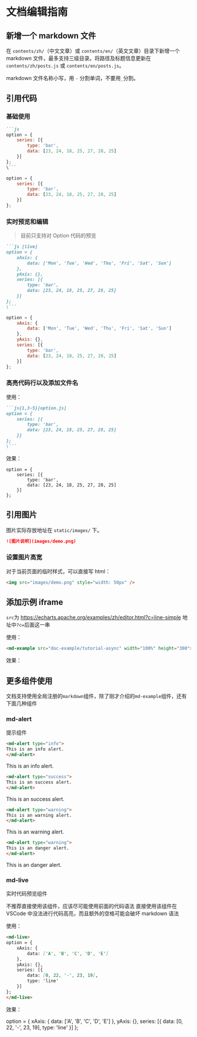 # 文档编辑指南

## 新增一个 markdown 文件

在 `contents/zh/`（中文文章）或 `contents/en/`（英文文章）目录下新增一个 markdown 文件，最多支持三级目录。将路径及标题信息更新在 `contents/zh/posts.js` 或 `contents/en/posts.js`。

markdown 文件名称小写，用 `-` 分割单词，不要用`_`分割。

## 引用代码

### 基础使用

```markdown
```js
option = {
    series: [{
        type: 'bar',
        data: [23, 24, 18, 25, 27, 28, 25]
    }]
};
\```
```

```js
option = {
    series: [{
        type: 'bar',
        data: [23, 24, 18, 25, 27, 28, 25]
    }]
};
```

### 实时预览和编辑

> 目前只支持对 Option 代码的预览

```markdown
```js [live]
option = {
    xAxis: {
        data: ['Mon', 'Tue', 'Wed', 'Thu', 'Fri', 'Sat', 'Sun']
    },
    yAxis: {},
    series: [{
        type: 'bar',
        data: [23, 24, 18, 25, 27, 28, 25]
    }]
};
\```
```

```js [live]
option = {
    xAxis: {
        data: ['Mon', 'Tue', 'Wed', 'Thu', 'Fri', 'Sat', 'Sun']
    },
    yAxis: {},
    series: [{
        type: 'bar',
        data: [23, 24, 18, 25, 27, 28, 25]
    }]
};
```


### 高亮代码行以及添加文件名

使用：
```markdown
```js{1,3-5}[option.js]
option = {
    series: [{
        type: 'bar',
        data: [23, 24, 18, 25, 27, 28, 25]
    }]
};
\```
```

效果：
```js{1,3-5}[option.js]
option = {
    series: [{
        type: 'bar',
        data: [23, 24, 18, 25, 27, 28, 25]
    }]
};
```


## 引用图片

图片实际存放地址在 `static/images/` 下。

```markdown
![图片说明](images/demo.png)
```

### 设置图片高宽

对于当前页面的临时样式，可以直接写 html：

```markdown
<img src="images/demo.png" style="width: 50px" />
```


## 添加示例 iframe

`src`为 https://echarts.apache.org/examples/zh/editor.html?c=line-simple 地址中`?c=`后面这一串

使用：
```markdown
<md-example src="doc-example/tutorial-async" width="100%" height="300"></md-example>
```

效果：
<md-example src="doc-example/tutorial-async" width="100%" height="300"></md-example>


## 更多组件使用

文档支持使用全局注册的`markdown`组件，除了刚才介绍的`md-example`组件，还有下面几种组件


### md-alert

提示组件

```markdown
<md-alert type="info">
This is an info alert.
</md-alert>
```

<md-alert type="info">
This is an info alert.
</md-alert>

```markdown
<md-alert type="success">
This is an success alert.
</md-alert>
```
<md-alert type="success">
This is an success alert.
</md-alert>

```markdown
<md-alert type="warning">
This is an warning alert.
</md-alert>
```

<md-alert type="warning">
This is an warning alert.
</md-alert>

```markdown
<md-alert type="warning">
This is an danger alert.
</md-alert>
```

<md-alert type="danger">
This is an danger alert.
</md-alert>


### md-live

实时代码预览组件

<md-alert type="danger">
不推荐直接使用该组件，应该尽可能使用前面的代码语法
直接使用该组件在 VSCode 中没法进行代码高亮，而且额外的空格可能会破坏 markdown 语法
</md-alert>

使用：

```markdown
<md-live>
option = {
    xAxis: {
        data: ['A', 'B', 'C', 'D', 'E']
    },
    yAxis: {},
    series: [{
        data: [0, 22, '-', 23, 19],
        type: 'line'
    }]
};
</md-live>
```

效果：

<md-live>
option = {
    xAxis: {
        data: ['A', 'B', 'C', 'D', 'E']
    },
    yAxis: {},
    series: [{
        data: [0, 22, '-', 23, 19],
        type: 'line'
    }]
};
</md-live>